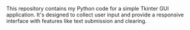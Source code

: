 This repository contains my Python code for a simple Tkinter GUI application. It's designed to collect user input and provide a responsive interface with features like text submission and clearing.
